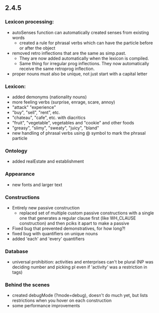 ## 2.4.5

### Lexicon processing:
- autoSenses function can automatically created senses from existing words
  - created a rule for phrasal verbs which can have the particle before or after the object
- removed retro inflections that are the same as simp.past. 
  - They are now added automatically when the lexicon is compiled. 
  - Same thing for irregular prog inflections. They now automatically receive the same retroprog inflection.
- proper nouns must also be unique, not just start with a capital letter

### Lexicon:
- added demonyms (nationality nouns)
- more feeling verbs (surprise, enrage, scare, annoy)
- "attack" "experience"
- "buy", "sell", "rent", etc.
- "chateau", "cafe", etc. with diacritics
- "fruit", "vegetable", vegetables and "cookie" and other foods
- "greasy", "slimy", "sweaty", "juicy", "bland"
- new handling of phrasal verbs using @ symbol to mark the phrasal particle

### Ontology
- added realEstate and establishment

### Appearance
- new fonts and larger text

### Constructions
- Entirely new passive construction
  - replaced set of multiple custom passive constructions with a single one that generates a regular clause first (like WH_CLAUSE construction) and then pciks it apart to make a passive
- Fixed bug that prevented demonstratives, for how long?!
- fixed bug with quantifiers on unique nouns
- added 'each' and 'every' quantifiers

### Database
- universal prohibition: activities and enterprises can't be plural (NP was deciding number and picking pl even if 'activity' was a restriction in tags)

### Behind the scenes
- created debugMode (?mode=debug), doesn't do much yet, but lists restrictions when you hover on each construction
- some performance improvements